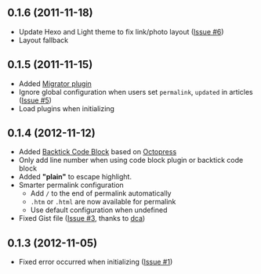 ## 0.1.6 (2011-11-18)

- Update Hexo and Light theme to fix link/photo layout ([Issue #6](https://github.com/tommy351/hexo/issues/6))
- Layout fallback

## 0.1.5 (2011-11-15)

- Added [Migrator plugin](http://zespia.tw/hexo/docs/migrate.html)
- Ignore global configuration when users set `permalink`, `updated` in articles ([Issue #5](https://github.com/tommy351/hexo/issues/5))
- Load plugins when initializing

## 0.1.4 (2012-11-12)

- Added [Backtick Code Block](http://octopress.org/docs/plugins/backtick-codeblock/) based on [Octopress](https://raw.github.com/imathis/octopress/master/plugins/backtick_code_block.rb)
- Only add line number when using code block plugin or backtick code block
- Added **"plain"** to escape highlight.
- Smarter permalink configuration
	- Add `/` to the end of permalink automatically
	- `.htm` or `.html` are now available for permalink
	- Use default configuration when undefined
- Fixed Gist file ([Issue #3](https://github.com/tommy351/hexo/pull/3), thanks to [dca](https://github.com/dca))

## 0.1.3 (2012-11-05)

- Fixed error occurred when initializing ([Issue #1](https://github.com/tommy351/hexo/issues/1))